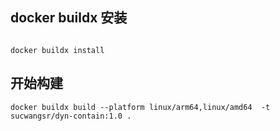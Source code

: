 
## docker buildx 安装

```

docker buildx install

```

## 开始构建

```
docker buildx build --platform linux/arm64,linux/amd64  -t sucwangsr/dyn-contain:1.0 .
```
